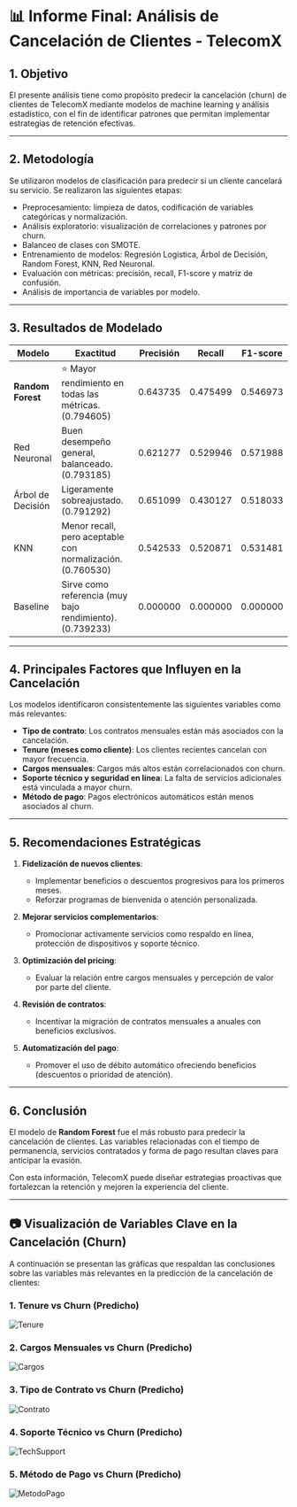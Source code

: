 
# 📊 Informe Final: Análisis de Cancelación de Clientes - TelecomX

## 1. Objetivo
El presente análisis tiene como propósito predecir la cancelación (churn) de clientes de TelecomX mediante modelos de machine learning y análisis estadístico, con el fin de identificar patrones que permitan implementar estrategias de retención efectivas.

---

## 2. Metodología
Se utilizaron modelos de clasificación para predecir si un cliente cancelará su servicio. Se realizaron las siguientes etapas:
- Preprocesamiento: limpieza de datos, codificación de variables categóricas y normalización.
- Análisis exploratorio: visualización de correlaciones y patrones por churn.
- Balanceo de clases con SMOTE.
- Entrenamiento de modelos: Regresión Logística, Árbol de Decisión, Random Forest, KNN, Red Neuronal.
- Evaluación con métricas: precisión, recall, F1-score y matriz de confusión.
- Análisis de importancia de variables por modelo.

---

## 3. Resultados de Modelado

| Modelo              | Exactitud | Precisión | Recall | F1-score |
|---------------------|-----------|-----------|--------|----------|
| **Random Forest**    | ⭐ Mayor rendimiento en todas las métricas. (0.794605) | 0.643735 | 0.475499 | 0.546973 |
| Red Neuronal         | Buen desempeño general, balanceado. (0.793185) | 0.621277 | 0.529946 | 0.571988 |
| Árbol de Decisión    | Ligeramente sobreajustado. (0.791292) | 0.651099 | 0.430127 | 0.518033 |
| KNN                 | Menor recall, pero aceptable con normalización. (0.760530)| 0.542533 | 0.520871 | 0.531481 |
| Baseline            | Sirve como referencia (muy bajo rendimiento). (0.739233)| 0.000000 | 0.000000 | 0.000000 |

---

## 4. Principales Factores que Influyen en la Cancelación

Los modelos identificaron consistentemente las siguientes variables como más relevantes:

- **Tipo de contrato**: Los contratos mensuales están más asociados con la cancelación.
- **Tenure (meses como cliente)**: Los clientes recientes cancelan con mayor frecuencia.
- **Cargos mensuales**: Cargos más altos están correlacionados con churn.
- **Soporte técnico y seguridad en línea**: La falta de servicios adicionales está vinculada a mayor churn.
- **Método de pago**: Pagos electrónicos automáticos están menos asociados al churn.

---

## 5. Recomendaciones Estratégicas

1. **Fidelización de nuevos clientes**:
   - Implementar beneficios o descuentos progresivos para los primeros meses.
   - Reforzar programas de bienvenida o atención personalizada.

2. **Mejorar servicios complementarios**:
   - Promocionar activamente servicios como respaldo en línea, protección de dispositivos y soporte técnico.

3. **Optimización del pricing**:
   - Evaluar la relación entre cargos mensuales y percepción de valor por parte del cliente.

4. **Revisión de contratos**:
   - Incentivar la migración de contratos mensuales a anuales con beneficios exclusivos.

5. **Automatización del pago**:
   - Promover el uso de débito automático ofreciendo beneficios (descuentos o prioridad de atención).

---

## 6. Conclusión

El modelo de **Random Forest** fue el más robusto para predecir la cancelación de clientes. Las variables relacionadas con el tiempo de permanencia, servicios contratados y forma de pago resultan claves para anticipar la evasión.

Con esta información, TelecomX puede diseñar estrategias proactivas que fortalezcan la retención y mejoren la experiencia del cliente.

---



## 📷 Visualización de Variables Clave en la Cancelación (Churn)

A continuación se presentan las gráficas que respaldan las conclusiones sobre las variables más relevantes en la predicción de la cancelación de clientes:

### 1. Tenure vs Churn (Predicho)
![Tenure]([informe_Tenure_vs_Churn_Predicho.png](https://github.com/ollin02/Challenge-TelecomX2-Analisis-de-evasi-n-de-clientes/blob/main/Imagenes/Cargos_vs_Churn_Predicho.png?raw=true))

### 2. Cargos Mensuales vs Churn (Predicho)
![Cargos](informe_Cargos_vs_Churn_Predicho.png)

### 3. Tipo de Contrato vs Churn (Predicho)
![Contrato](informe_Contrato_vs_Churn_Predicho.png)

### 4. Soporte Técnico vs Churn (Predicho)
![TechSupport](informe_TechSupport_vs_Churn_Predicho.png)

### 5. Método de Pago vs Churn (Predicho)
![MetodoPago](informe_MetodoPago_vs_Churn_Predicho.png)
